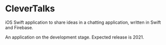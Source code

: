 # CleverTalks

iOS Swift application to share ideas in a chatting application, written in Swift and Firebase.

An application on the development stage. Expected release is 2021.
